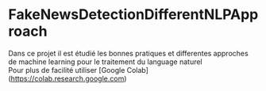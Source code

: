 # FakeNewsDetectionDifferentNLPApproach
Dans ce projet il est étudié les bonnes pratiques et differentes approches de machine learning pour le traitement du language naturel
<br> 
Pour plus de facilité utiliser [Google Colab]
(https://colab.research.google.com)
